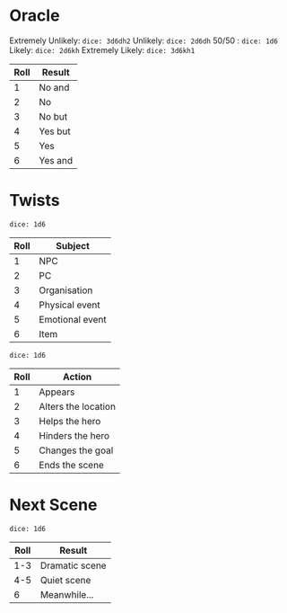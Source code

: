 # Oracle

Extremely Unlikely: `dice: 3d6dh2`
Unlikely: `dice: 2d6dh`
50/50 : `dice: 1d6`
Likely: `dice: 2d6kh`
Extremely Likely: `dice: 3d6kh1`

| Roll | Result  |
| ---- | ------- |
| 1    | No and  |
| 2    | No      |
| 3    | No but  |
| 4    | Yes but |
| 5    | Yes     |
| 6    | Yes and |

# Twists

`dice: 1d6`

| Roll | Subject          |
| ---- | --------------- |
| 1    | NPC             |
| 2    | PC              |
| 3    | Organisation    |
| 4    | Physical event  |
| 5    | Emotional event |
| 6    | Item            | 

`dice: 1d6`

| Roll | Action              |
| ---- | ------------------- |
| 1    | Appears             |
| 2    | Alters the location |
| 3    | Helps the hero      |
| 4    | Hinders the hero    |
| 5    | Changes the goal    |
| 6    | Ends the scene      |

# Next Scene

`dice: 1d6`

| Roll | Result         |
| ---- | -------------- |
| 1-3  | Dramatic scene |
| 4-5  | Quiet scene    |
| 6    | Meanwhile...   |
